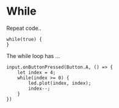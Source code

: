 # While

Repeat code..


```block
while(true) {
}
```

The while loop has ...


```blocks
input.onButtonPressed(Button.A, () => {
    let index = 4;
    while(index >= 0) {
        led.plot(index, index);
        index--;
    }
})
```
